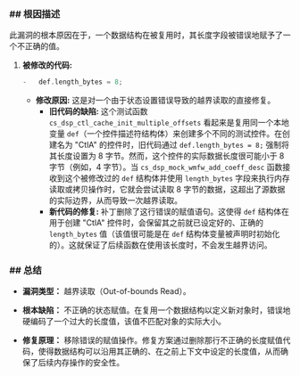 ### **## 根因描述**

此漏洞的根本原因在于，一个数据结构在被复用时，其长度字段被错误地赋予了一个不正确的值。

1.  **被修改的代码:**
    ```c
    -	def.length_bytes = 8;
    ```
    *   **修改原因:** 这是对一个由于状态设置错误导致的越界读取的直接修复。
        *   **旧代码的缺陷:** 这个测试函数 `cs_dsp_ctl_cache_init_multiple_offsets` 看起来是复用同一个本地变量 `def`（一个控件描述符结构体）来创建多个不同的测试控件。在创建名为 "CtlA" 的控件时，旧代码通过 `def.length_bytes = 8;` 强制将其长度设置为 8 字节。然而，这个控件的实际数据长度很可能小于 8 字节（例如，4 字节）。当 `cs_dsp_mock_wmfw_add_coeff_desc` 函数接收到这个被修改过的 `def` 结构体并使用 `length_bytes` 字段来执行内存读取或拷贝操作时，它就会尝试读取 8 字节的数据，这超出了源数据的实际边界，从而导致一次越界读取。
        *   **新代码的修复:** 补丁删除了这行错误的赋值语句。这使得 `def` 结构体在用于创建 "CtlA" 控件时，会保留其之前就已设定好的、正确的 `length_bytes` 值（该值很可能是在 `def` 结构体变量被声明时初始化的）。这就保证了后续函数在使用该长度时，不会发生越界访问。

### **## 总结**

*   **漏洞类型：**
    越界读取（Out-of-bounds Read）。

*   **根本缺陷：**
    不正确的状态赋值。在复用一个数据结构以定义新对象时，错误地硬编码了一个过大的长度值，该值不匹配对象的实际大小。

*   **修复原理：**
    移除错误的赋值操作。修复方案通过删除那行不正确的长度赋值代码，使得数据结构可以沿用其正确的、在之前上下文中设定的长度值，从而确保了后续内存操作的安全性。